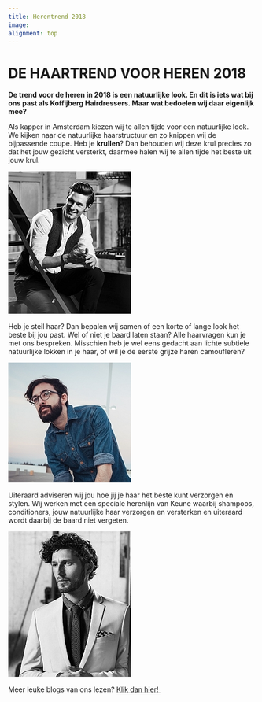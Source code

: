 ```yaml
---
title: Herentrend 2018
image:
alignment: top
---
```



# DE HAARTREND VOOR HEREN 2018

**De trend voor de heren in 2018 is een natuurlijke look. En dit is iets wat bij ons past als Koffijberg Hairdressers. Maar wat bedoelen wij daar eigenlijk mee?**

Als kapper in Amsterdam kiezen wij te allen tijde voor een natuurlijke look. We kijken naar de natuurlijke haarstructuur en zo knippen wij de bijpassende coupe. Heb je **krullen**? Dan behouden wij deze krul precies zo dat het jouw gezicht versterkt, daarmee halen wij te allen tijde het beste uit jouw krul.

![](/uploads/versions/kapper-herentrend-2018-amsterdam---x----250-290x---.jpg)

Heb je steil haar? Dan bepalen wij samen of een korte of lange look het beste bij jou past. Wel of niet je baard laten staan? Alle haarvragen kun je met ons bespreken. Misschien heb je wel eens gedacht aan lichte subtiele natuurlijke lokken in je haar, of wil je de eerste grijze haren camoufleren?

![](/uploads/versions/kapper-herentrend-2018-amsterdam-2---x----250-244x---.jpg)

Uiteraard adviseren wij jou hoe jij je haar het beste kunt verzorgen en stylen. Wij werken met een speciale herenlijn van Keune waarbij shampoos, conditioners, jouw natuurlijke haar verzorgen en versterken en uiteraard wordt daarbij de baard niet vergeten. &nbsp;

![](/uploads/versions/kapper-herentrend-2018-amsterdam-4---x----250-296x---.jpg)

Meer leuke blogs van ons lezen? [Klik dan hier!&nbsp;](http://www.koffijberg.nl/nieuws/)